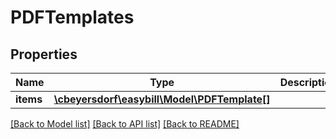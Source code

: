 # PDFTemplates

## Properties
Name | Type | Description | Notes
------------ | ------------- | ------------- | -------------
**items** | [**\cbeyersdorf\easybill\Model\PDFTemplate[]**](PDFTemplate.md) |  | [optional] 

[[Back to Model list]](../README.md#documentation-for-models) [[Back to API list]](../README.md#documentation-for-api-endpoints) [[Back to README]](../README.md)


